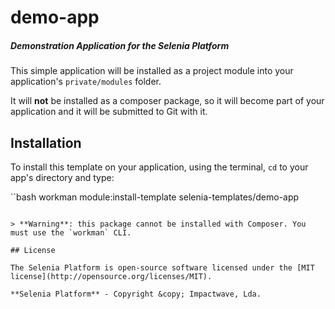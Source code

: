 # demo-app

##### Demonstration Application for the Selenia Platform

This simple application will be installed as a project module into your application's `private/modules` folder.

It will **not** be installed as a composer package, so it will become part of your application and it will be submitted to
Git with it.

## Installation

To install this template on your application, using the terminal, `cd` to your app's directory and type:

``bash
workman module:install-template selenia-templates/demo-app
```

> **Warning**: this package cannot be installed with Composer. You must use the `workman` CLI.

## License

The Selenia Platform is open-source software licensed under the [MIT license](http://opensource.org/licenses/MIT).

**Selenia Platform** - Copyright &copy; Impactwave, Lda.
